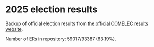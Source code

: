 # 2025 election results

Backup of official election results from [the official COMELEC results website](https://2025electionresults.comelec.gov.ph).










Number of ERs in repository: 59017/93387 (63.19%).
